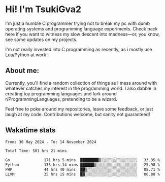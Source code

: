 # Hi! I'm TsukiGva2

I'm just a humble C programmer trying not to break my pc with dumb operating systems and programming language experiments. Check back here if you want to witness my slow descent into madness—or, you know, see some updates on my projects.

I'm not really invested into C programming as recently, as i mostly use Lua/Python at work.

## About me:

Currently, you'll find a random collection of things as I mess around with whatever catches my interest in the programming world. I also dabble in creating toy programming languages and lurk around r/ProgrammingLanguages, pretending to be a wizard.

Feel free to poke around my repositories, leave some feedback, or just laugh at my code. Contributions welcome, but sanity not guaranteed!

## Wakatime stats
<!--START_SECTION:waka-->

```txt
From: 30 May 2024 - To: 14 November 2024

Total Time: 501 hrs 21 mins

Go               171 hrs 5 mins  ████████▒░░░░░░░░░░░░░░░░   33.35 %
Python           133 hrs 14 mins ██████▒░░░░░░░░░░░░░░░░░░   25.98 %
PHP              44 hrs 40 mins  ██▒░░░░░░░░░░░░░░░░░░░░░░   08.71 %
LLVM             35 hrs 15 mins  █▓░░░░░░░░░░░░░░░░░░░░░░░   06.88 %
```

<!--END_SECTION:waka-->

